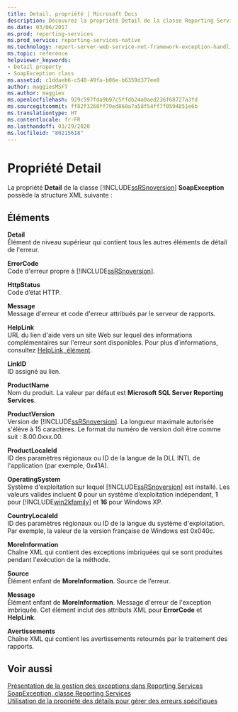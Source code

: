 ```yaml
---
title: Detail, propriété | Microsoft Docs
description: Découvrez la propriété Detail de la classe Reporting Services SoapException plus en détail, et plus particulièrement les éléments XML qui définissent la propriété.
ms.date: 03/06/2017
ms.prod: reporting-services
ms.prod_service: reporting-services-native
ms.technology: report-server-web-service-net-framework-exception-handling
ms.topic: reference
helpviewer_keywords:
- Detail property
- SoapException class
ms.assetid: c1ddaeb6-c540-49fa-b06e-b6359d377ee8
author: maggiesMSFT
ms.author: maggies
ms.openlocfilehash: 929c597fda9b97c5ffdb24a0aed236f68727a3fd
ms.sourcegitcommit: ff82f3260ff79ed860a7a58f54ff7f0594851e6b
ms.translationtype: HT
ms.contentlocale: fr-FR
ms.lasthandoff: 03/29/2020
ms.locfileid: "80215618"
---
```

# <a name="detail-property"></a>Propriété Detail
  La propriété **Detail** de la classe [!INCLUDE[ssRSnoversion](../../../includes/ssrsnoversion-md.md)] **SoapException** possède la structure XML suivante :  
  
## <a name="elements"></a>Éléments  
 **Detail**  
 Élément de niveau supérieur qui contient tous les autres éléments de détail de l'erreur.  
  
 **ErrorCode**  
 Code d'erreur propre à [!INCLUDE[ssRSnoversion](../../../includes/ssrsnoversion-md.md)].  
  
 **HttpStatus**  
 Code d’état HTTP.  
  
 **Message**  
 Message d'erreur et code d'erreur attribués par le serveur de rapports.  
  
 **HelpLink**  
 URL du lien d'aide vers un site Web sur lequel des informations complémentaires sur l'erreur sont disponibles. Pour plus d’informations, consultez [HelpLink, élément](../../../reporting-services/report-server-web-service-net-framework-exception-handling/soapexception-class/helplink-element.md).  
  
 **LinkID**  
 ID assigné au lien.  
  
 **ProductName**  
 Nom du produit. La valeur par défaut est **Microsoft SQL Server Reporting Services**.  
  
 **ProductVersion**  
 Version de [!INCLUDE[ssRSnoversion](../../../includes/ssrsnoversion-md.md)]. La longueur maximale autorisée s'élève à 15 caractères. Le format du numéro de version doit être comme suit : 8.00.0xxx.00.  
  
 **ProductLocaleId**  
 ID des paramètres régionaux ou ID de la langue de la DLL INTL de l'application (par exemple, 0x41A).  
  
 **OperatingSystem**  
 Système d'exploitation sur lequel [!INCLUDE[ssRSnoversion](../../../includes/ssrsnoversion-md.md)] est installé. Les valeurs valides incluent **0** pour un système d’exploitation indépendant, **1** pour [!INCLUDE[win2kfamily](../../../includes/win2kfamily-md.md)] et **16** pour Windows XP.  
  
 **CountryLocaleId**  
 ID des paramètres régionaux ou ID de la langue du système d'exploitation. Par exemple, la valeur de la version française de Windows est 0x040c.  
  
 **MoreInformation**  
 Chaîne XML qui contient des exceptions imbriquées qui se sont produites pendant l'exécution de la méthode.  
  
 **Source**  
 Élément enfant de **MoreInformation**. Source de l’erreur.  
  
 **Message**  
 Élément enfant de **MoreInformation**. Message d'erreur de l'exception imbriquée. Cet élément inclut des attributs XML pour **ErrorCode** et **HelpLink**.  
  
 **Avertissements**  
 Chaîne XML qui contient les avertissements retournés par le traitement des rapports.  
  
## <a name="see-also"></a>Voir aussi  
 [Présentation de la gestion des exceptions dans Reporting Services](../../../reporting-services/report-server-web-service-net-framework-exception-handling/introducing-exception-handling-in-reporting-services.md)   
 [SoapException, classe Reporting Services](../../../reporting-services/report-server-web-service-net-framework-exception-handling/soapexception-class/reporting-services-soapexception-class.md)   
 [Utilisation de la propriété des détails pour gérer des erreurs spécifiques](../../../reporting-services/report-server-web-service-net-framework-exception-handling/best-practices/using-the-detail-property-to-handle-specific-errors.md)  
  
  

